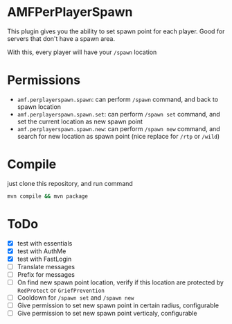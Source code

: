 # AMFPerPlayerSpawn

This plugin gives you the ability to set spawn point for each player. Good for servers that don't have a spawn area.

With this, every player will have your `/spawn` location

# Permissions

- `amf.perplayerspawn.spawn`: can perform `/spawn` command, and back to spawn location
- `amf.perplayerspawn.spawn.set`: can perform `/spawn set` command, and set the current location as new spawn point
- `amf.perplayerspawn.spawn.new`: can perform `/spawn new` command, and search for new location as spawn point (nice replace for `/rtp` or `/wild`)

# Compile

just clone this repository, and run command

```bash
mvn compile && mvn package
```

# ToDo

- [x] test with essentials
- [x] test with AuthMe
- [x] test with FastLogin
- [ ] Translate messages
- [ ] Prefix for messages
- [ ] On find new spawn point location, verify if this location are protected by `RedProtect` or `GriefPrevention`
- [ ] Cooldown for `/spawn set` and `/spawn new`
- [ ] Give permission to set new spawn point in certain radius, configurable
- [ ] Give permission to set new spawn point verticaly, configurable